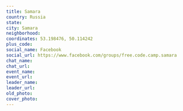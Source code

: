```yaml
---
title: Samara
country: Russia
state: 
city: Samara
neighborhood: 
coordinates: 53.198476, 50.114242
plus_code:
social_name: Facebook
social_url: https://www.facebook.com/groups/free.code.camp.samara
chat_name:
chat_url:
event_name:
event_url:
leader_name:
leader_url:
old_photo: 
cover_photo:
---
```


